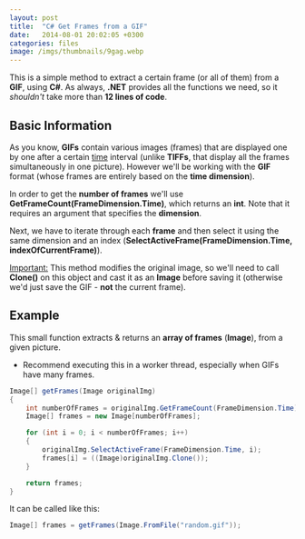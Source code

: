 ```yaml
---
layout: post
title:  "C# Get Frames from a GIF"
date:   2014-08-01 20:02:05 +0300
categories: files
image: /imgs/thumbnails/9gag.webp
---
```


This is a simple method to extract a certain frame (or all of them) from a **GIF**, using **C#**. As always, **.NET** provides all the functions we need, so it _shouldn't_ take more than **12 lines of code**.

## Basic Information

As you know, **GIFs** contain various images (frames) that are displayed one by one after a certain <u>time</u> interval (unlike **TIFFs**, that display all the frames simultaneously in one picture). However we'll be working with the **GIF** format (whose frames are entirely based on the **time dimension**).

In order to get the **number of frames** we'll use **GetFrameCount(FrameDimension.Time)**, which returns an **int**. Note that it requires an argument that specifies the **dimension**.

Next, we have to iterate through each **frame** and then select it using the same dimension and an index (**SelectActiveFrame(FrameDimension.Time, indexOfCurrentFrame)**).

<u>Important:</u> This method modifies the original image, so we'll need to call **Clone()** on this object and cast it as an **Image** before saving it (otherwise we'd just save the GIF - **not** the current frame).

## Example

This small function extracts & returns an **array of frames** (**Image**), from a given picture.

* Recommend executing this in a worker thread, especially when GIFs have many frames.

```csharp
Image[] getFrames(Image originalImg)
{
    int numberOfFrames = originalImg.GetFrameCount(FrameDimension.Time);
    Image[] frames = new Image[numberOfFrames];

    for (int i = 0; i < numberOfFrames; i++)
    {
        originalImg.SelectActiveFrame(FrameDimension.Time, i);
        frames[i] = ((Image)originalImg.Clone());
    }

    return frames;
}
```

It can be called like this:

```csharp
Image[] frames = getFrames(Image.FromFile("random.gif"));
```